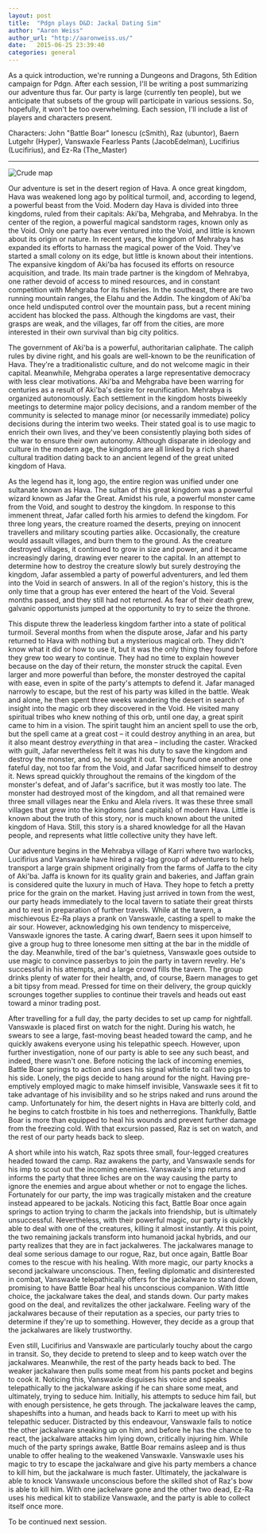 ```yaml
---
layout: post
title:  "Pdgn plays D&D: Jackal Dating Sim"
author: "Aaron Weiss"
author_url: "http://aaronweiss.us/"
date:   2015-06-25 23:39:40
categories: general
---
```


As a quick introduction, we're running a Dungeons and Dragons, 5th Edition campaign for Pdgn. After
each session, I'll be writing a post summarizing our adventure thus far. Our party is large
(currently ten people), but we anticipate that subsets of the group will participate in various
sessions. So, hopefully, it won't be too overwhelming. Each session, I'll include a list of players
and characters present.

Characters: John "Battle Boar" Ionescu (cSmith), Raz (ubuntor), Baern Lutgehr (Hyper), Vanswaxle
Fearless Pants (JacobEdelman), Lucifirius (Lucifirius), and Ez-Ra (The_Master)

---


![Crude map](https://dl.dropboxusercontent.com/u/8097711/WorldMap.png)

Our adventure is set in the desert region of Hava. A once great kingdom, Hava was weakened long ago
by political turmoil, and, according to legend, a powerful beast from the Void. Modern day Hava is
divided into three kingdoms, ruled from their capitals: Aki'ba, Mehgraba, and Mehrabya. In the
center of the region, a powerful magical sandstorm rages, known only as the Void. Only one party
has ever ventured into the Void, and little is known about its origin or nature. In recent years,
the kingdom of Mehrabya has expanded its efforts to harnass the magical power of the Void. They've
started a small colony on its edge, but little is known about their intentions. The expansive
kingdom of Aki'ba has focused its efforts on resource acquisition, and trade. Its main trade
partner is the kingdom of Mehrabya, one rather devoid of access to mined resources, and in constant
competition with Mehgraba for its fisheries. In the southeast, there are two running mountain
ranges, the Elahu and the Addin. The kingdom of Aki'ba once held undisputed control over the
mountain pass, but a recent mining accident has blocked the pass. Although the kingdoms are vast,
their grasps are weak, and the villages, far off from the cities, are more interested in their own
survival than big city politics.

The government of Aki'ba is a powerful, authoritarian caliphate. The caliph rules by divine right,
and his goals are well-known to be the reunification of Hava. They're a traditionalistic culture,
and do not welcome magic in their capital. Meanwhile, Mehgraba operates a large representative
democracy with less clear motivations. Aki'ba and Mehgraba have been warring for centuries as a
result of Aki'ba's desire for reunification. Mehrabya is organized autonomously. Each settlement in
the kingdom hosts biweekly meetings to determine major policy decisions, and a random member of the
community is selected to manage minor (or necessarily immediate) policy decisions during the
interim two weeks. Their stated goal is to use magic to enrich their own lives, and they've been
consistently playing both sides of the war to ensure their own autonomy. Although disparate in
ideology and culture in the modern age, the kingdoms are all linked by a rich shared cultural
tradition dating back to an ancient legend of the great united kingdom of Hava.

As the legend has it, long ago, the entire region was unified under one sultanate known as Hava.
The sultan of this great kingdom was a powerful wizard known as Jafar the Great. Amidst his rule,
a powerful monster came from the Void, and sought to destroy the kingdom. In response to this
immenent threat, Jafar called forth his armies to defend the kingdom. For three long years, the
creature roamed the deserts, preying on innocent travellers and military scouting parties alike.
Occasionally, the creature would assault villages, and burn them to the ground. As the creature
destroyed villages, it continued to grow in size and power, and it became increasingly daring,
drawing ever nearer to the capital. In an attempt to determine how to destroy the creature slowly
but surely destroying the kingdom, Jafar assembled a party of powerful adventurers, and led them
into the Void in search of answers. In all of the region's history, this is the only time that a
group has ever entered the heart of the Void. Several months passed, and they still had not
returned. As fear of their death grew, galvanic opportunists jumped at the opportunity to try to
seize the throne. 

This dispute threw the leaderless kingdom farther into a state of political
turmoil. Several months from when the dispute arose, Jafar and his party returned to Hava with
nothing but a mysterious magical orb. They didn't know what it did or how to use it, but it was the
only thing they found before they grew too weary to continue. They had no time to explain however
because on the day of their return, the monster struck the capital. Even larger and more powerful
than before, the monster destroyed the capital with ease, even in spite of the party's attempts to
defend it. Jafar managed narrowly to escape, but the rest of his party was killed in the battle.
Weak and alone, he then spent three weeks wandering the desert in search of insight into the magic
orb they discovered in the Void. He visited many spiritual tribes who knew nothing of this orb,
until one day, a great spirit came to him in a vision. The spirit taught him an ancient spell to
use the orb, but the spell came at a great cost – it could destroy anything in an area, but it also
meant destroy *everything* in that area – including the caster. Wracked with guilt, Jafar
nevertheless felt it was his duty to save the kingdom and destroy the monster, and so, he sought it
out. They found one another one fateful day, not too far from the Void, and Jafar sacrificed
himself to destroy it. News spread quickly throughout the remains of the kingdom of the monster's
defeat, and of Jafar's sacrifice, but it was mostly too late. The monster had destroyed most of the
kingdom, and all that remained were three small villages near the Enku and Alela rivers. It was
these three small villages that grew into the kingdoms (and capitals) of modern Hava. Little is
known about the truth of this story, nor is much known about the united kingdom of Hava. Still,
this story is a shared knowledge for all the Havan people, and represents what little collective
unity they have left.

Our adventure begins in the Mehrabya village of Karri where two warlocks, Lucifirius and Vanswaxle
have hired a rag-tag group of adventurers to help transport a large grain shipment originally from
the farms of Jaffa to the city of Aki'ba. Jaffa is known for its quality grain and bakeries, and
Jaffan grain is considered quite the luxury in much of Hava. They hope to fetch a pretty price for
the grain on the market. Having just arrived in town from the west, our party heads immediately to
the local tavern to satiate their great thirsts and to rest in preparation of further travels.
While at the tavern, a mischievous Ez-Ra plays a prank on Vanswaxle, casting a spell to make the
air sour. However, acknowledging his own tendency to misperceive, Vanswaxle ignores the taste. A
caring dwarf, Baern sees it upon himself to give a group hug to three lonesome men sitting at the
bar in the middle of the day. Meanwhile, tired of the bar's quietness, Vanswaxle goes outside to
use magic to convince passerbys to join the party in tavern revelry. He's successful in his
attempts, and a large crowd fills the tavern. The group drinks plenty of water for their health,
and, of course, Baern manages to get a bit tipsy from mead. Pressed for time on their delivery, the
group quickly scrounges together supplies to continue their travels and heads out east toward a
minor trading post.

After travelling for a full day, the party decides to set up camp for nightfall. Vanswaxle is
placed first on watch for the night. During his watch, he swears to see a large, fast-moving beast
headed toward the camp, and he quickly awakens everyone using his telepathic speech. However, upon
further investigation, none of our party is able to see any such beast, and indeed, there wasn't
one. Before noticing the lack of incoming enemies, Battle Boar springs to action and uses his
signal whistle to call two pigs to his side. Lonely, the pigs decide to hang around for the night.
Having pre-emptively employed magic to make himself invisible, Vanswaxle sees it fit to take
advantage of his invisibility and so he strips naked and runs around the camp. Unfortunately for
him, the desert nights in Hava are bitterly cold, and he begins to catch frostbite in his toes and
netherregions. Thankfully, Battle Boar is more than equipped to heal his wounds and prevent
further damage from the freezing cold. With that excursion passed, Raz is set on watch, and the
rest of our party heads back to sleep.

A short while into his watch, Raz spots three small, four-legged creatures headed toward the camp.
Raz awakens the party, and Vanswaxle sends for his imp to scout out the incoming enemies.
Vanswaxle's imp returns and informs the party that three liches are on the way causing the party to
ignore the enemies and argue about whether or not to engage the liches. Fortunately for our party,
the imp was tragically mistaken and the creature instead appeared to be jackals. Noticing this
fact, Battle Boar once again springs to action trying to charm the jackals into friendship, but is
ultimately unsuccessful. Nevertheless, with their powerful magic, our party is quickly able to deal
with one of the creatures, killing it almost instantly. At this point, the two remaining jackals
transform into humanoid jackal hybrids, and our party realizes that they are in fact jackalweres.
The jackalwares manage to deal some serious damage to our rogue, Raz, but once again, Battle Boar
comes to the rescue with his healing. With more magic, our party knocks a second jackalware
unconscious. Then, feeling diplomatic and disinterested in combat, Vanswaxle telepathically offers
for the jackalware to stand down, promising to have Battle Boar heal his unconscious companion.
With little choice, the jackalware takes the deal, and stands down. Our party makes good on the
deal, and revitalizes the other jackalware. Feeling wary of the jackalwares because of their
reputation as a species, our party tries to determine if they're up to something. However, they
decide as a group that the jackalwares are likely trustworthy.

Even still, Lucifirius and Vanswaxle are particularly touchy about the cargo in transit. So, they
decide to pretend to sleep and to keep watch over the jackalwares. Meanwhile, the rest of the party
heads back to bed. The weaker jackalware then pulls some meat from his pants pocket and begins to
cook it. Noticing this, Vanswaxle disguises his voice and speaks telepathically to the jackalware
asking if he can share some meat, and ultimately, trying to seduce him. Initially, his attempts to
seduce him fail, but with enough persistence, he gets through. The jackalware leaves the camp,
shapeshifts into a human, and heads back to Karri to meet up with his telepathic seducer.
Distracted by this endeavour, Vanswaxle fails to notice the other jackalware sneaking up on him,
and before he has the chance to react, the jackalware attacks him lying down, critically injuring
him. While much of the party springs awake, Battle Boar remains asleep and is thus unable to offer
healing to the weakened Vanswaxle. Vanswaxle uses his magic to try to escape the jackalware and
give his party members a chance to kill him, but the jackalware is much faster. Ultimately, the
jackalware is able to knock Vanswaxle unconscious before the skilled shot of Raz's bow is able to
kill him. With one jackelware gone and the other two dead, Ez-Ra uses his medical kit to stabilize
Vanswaxle, and the party is able to collect itself once more.

To be continued next session.
